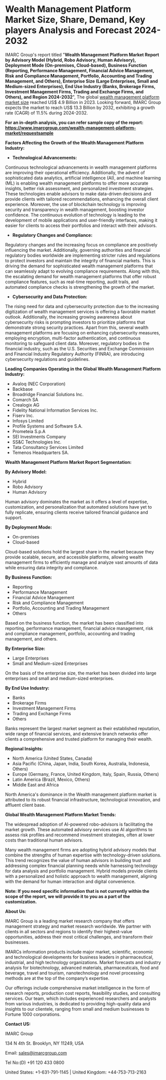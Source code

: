 ﻿# **Wealth Management Platform Market Size, Share, Demand, Key players Analysis and Forecast 2024-2032**
IMARC Group's report titled "**Wealth Management Platform Market Report by Advisory Model (Hybrid, Robo Advisory, Human Advisory), Deployment Mode (On-premises, Cloud-based), Business Function (Reporting, Performance Management, Financial Advice Management, Risk and Compliance Management, Portfolio, Accounting and Trading Management, and Others), Enterprise Size (Large Enterprises, Small and Medium-sized Enterprises), End Use Industry (Banks, Brokerage Firms, Investment Management Firms, Trading and Exchange Firms, and Others), and Region 2024-2032**", The global [wealth management platform market size](https://www.imarcgroup.com/wealth-management-platform-market) reached US$ 4.9 Billion in 2023. Looking forward, IMARC Group expects the market to reach US$ 13.3 Billion by 2032, exhibiting a growth rate (CAGR) of 11.5% during 2024-2032.

**For an in-depth analysis, you can refer sample copy of the report: <https://www.imarcgroup.com/wealth-management-platform-market/requestsample>**

**Factors Affecting the Growth of the Wealth Management Platform Industry:**

- **Technological Advancements:**

Continuous technological advancements in wealth management platforms are improving their operational efficiency. Additionally, the advent of sophisticated data analytics, artificial intelligence (AI), and machine learning (ML) is enabling wealth management platforms to offer more accurate insights, better risk assessment, and personalized investment strategies. These technologies enable advisors to make data-driven decisions and provide clients with tailored recommendations, enhancing the overall client experience. Moreover, the use of blockchain technology is improving security and transparency in wealth management, boosting investor confidence. The continuous evolution of technology is leading to the development of mobile applications and user-friendly interfaces, making it easier for clients to access their portfolios and interact with their advisors.

- **Regulatory Changes and Compliance:**

Regulatory changes and the increasing focus on compliance are positively influencing the market. Additionally, governing authorities and financial regulatory bodies worldwide are implementing stricter rules and regulations to protect investors and maintain the integrity of financial markets. This is driving the demand for sophisticated wealth management platforms that can seamlessly adapt to evolving compliance requirements. Along with this, the escalating demand for wealth management platforms that offer robust compliance features, such as real-time reporting, audit trails, and automated compliance checks is strengthening the growth of the market.

- **Cybersecurity and Data Protection:**

The rising need for data and cybersecurity protection due to the increasing digitization of wealth management services is offering a favorable market outlook. Additionally, the increasing growing awareness about cybersecurity risks is prompting investors to prioritize platforms that demonstrate strong security practices. Apart from this, several wealth management platforms are focusing on enhancing cybersecurity measures, employing encryption, multi-factor authentication, and continuous monitoring to safeguard client data. Moreover, regulatory bodies in the financial industry, such as the U.S. Securities and Exchange Commission and Financial Industry Regulatory Authority (FINRA), are introducing cybersecurity regulations and guidelines.

**Leading Companies Operating in the Global Wealth Management Platform Industry:**

- Avaloq (NEC Corporation)
- Backbase
- Broadridge Financial Solutions Inc.
- Comarch SA
- Crealogix AG
- Fidelity National Information Services Inc.
- Fiserv Inc.
- Infosys Limited
- Profile Systems and Software S.A.
- Prometeia S.p.A
- SEI Investments Company
- SS&C Technologies Inc.
- Tata Consultancy Services Limited
- Temenos Headquarters SA.

**Wealth Management Platform Market Report Segmentation:**

**By Advisory Model:**

- Hybrid
- Robo Advisory
- Human Advisory

Human advisory dominates the market as it offers a level of expertise, customization, and personalization that automated solutions have yet to fully replicate, ensuring clients receive tailored financial guidance and support.

**By Deployment Mode:**

- On-premises
- Cloud-based

Cloud-based solutions hold the largest share in the market because they provide scalable, secure, and accessible platforms, allowing wealth management firms to efficiently manage and analyze vast amounts of data while ensuring data integrity and compliance.

**By Business Function:**

- Reporting
- Performance Management
- Financial Advice Management
- Risk and Compliance Management
- Portfolio, Accounting and Trading Management
- Others

Based on the business function, the market has been classified into reporting, performance management, financial advice management, risk and compliance management, portfolio, accounting and trading management, and others.

**By Enterprise Size:**

- Large Enterprises
- Small and Medium-sized Enterprises

On the basis of the enterprise size, the market has been divided into large enterprises and small and medium-sized enterprises.

**By End Use Industry:**

- Banks
- Brokerage Firms
- Investment Management Firms
- Trading and Exchange Firms
- Others

Banks represent the largest market segment as their established reputation, wide range of financial services, and extensive branch networks offer clients a comprehensive and trusted platform for managing their wealth.

**Regional Insights:**

- North America (United States, Canada)
- Asia Pacific (China, Japan, India, South Korea, Australia, Indonesia, Others)
- Europe (Germany, France, United Kingdom, Italy, Spain, Russia, Others)
- Latin America (Brazil, Mexico, Others)
- Middle East and Africa

North America's dominance in the Wealth management platform market is attributed to its robust financial infrastructure, technological innovation, and affluent client base.

**Global Wealth Management Platform Market Trends:**

The widespread adoption of AI-powered robo-advisors is facilitating the market growth. These automated advisory services use AI algorithms to assess risk profiles and recommend investment strategies, often at lower costs than traditional human advisors.

Many wealth management firms are adopting hybrid advisory models that combine the strengths of human expertise with technology-driven solutions. This trend recognizes the value of human advisors in building trust and addressing complex financial planning needs while harnessing technology for data analysis and portfolio management. Hybrid models provide clients with a personalized and holistic approach to wealth management, aligning with the demand for human interaction and digital convenience.

**Note: If you need specific information that is not currently within the scope of the report, we will provide it to you as a part of the customization.**

**About Us:**

IMARC Group is a leading market research company that offers management strategy and market research worldwide. We partner with clients in all sectors and regions to identify their highest-value opportunities, address their most critical challenges, and transform their businesses.

IMARCs information products include major market, scientific, economic and technological developments for business leaders in pharmaceutical, industrial, and high technology organizations. Market forecasts and industry analysis for biotechnology, advanced materials, pharmaceuticals, food and beverage, travel and tourism, nanotechnology and novel processing methods are at the top of the company’s expertise.

Our offerings include comprehensive market intelligence in the form of research reports, production cost reports, feasibility studies, and consulting services. Our team, which includes experienced researchers and analysts from various industries, is dedicated to providing high-quality data and insights to our clientele, ranging from small and medium businesses to Fortune 1000 corporations.

**Contact US:**

IMARC Group

134 N 4th St. Brooklyn, NY 11249, USA

Email: sales@imarcgroup.com

Tel No:(D) +91 120 433 0800

United States: +1-631-791-1145 | United Kingdom: +44-753-713-2163
